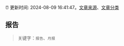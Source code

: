 :alarm_clock: 更新时间: 2024-08-09 16:41:47。[文章来源](/README.md)、[文章分类](/TAGS.md)

## 报告


> 关键字：`报告`、`月报`



